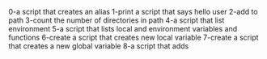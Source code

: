 0-a script that creates an alias
1-print a script that says hello user
2-add to path
3-count the number of directories in path
4-a script that list environment
5-a script that lists local and environment variables and functions
6-create a script that creates new local variable
7-create a script that creates a new global variable
8-a script that adds
